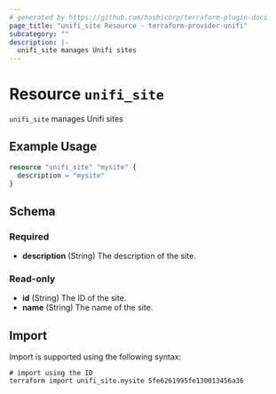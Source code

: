 ```yaml
---
# generated by https://github.com/hashicorp/terraform-plugin-docs
page_title: "unifi_site Resource - terraform-provider-unifi"
subcategory: ""
description: |-
  unifi_site manages Unifi sites
---
```


# Resource `unifi_site`

`unifi_site` manages Unifi sites

## Example Usage

```terraform
resource "unifi_site" "mysite" {
  description = "mysite"
}
```

<!-- schema generated by tfplugindocs -->
## Schema

### Required

- **description** (String) The description of the site.

### Read-only

- **id** (String) The ID of the site.
- **name** (String) The name of the site.

## Import

Import is supported using the following syntax:

```shell
# import using the ID
terraform import unifi_site.mysite 5fe6261995fe130013456a36
```
